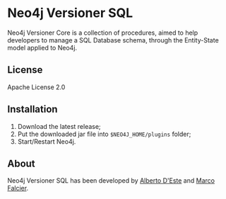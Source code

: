 # Neo4j Versioner SQL

Neo4j Versioner Core is a collection of procedures, aimed to help developers to manage a SQL Database schema, through the Entity-State model applied to Neo4j.

## License

Apache License 2.0

## Installation

1. Download the latest release;
2. Put the downloaded jar file into `$NEO4J_HOME/plugins` folder;
3. Start/Restart Neo4j.

## About

Neo4j Versioner SQL has been developed by [Alberto D'Este](https://github.com/albertodeste) and [Marco Falcier](https://github.com/mfalcier).
